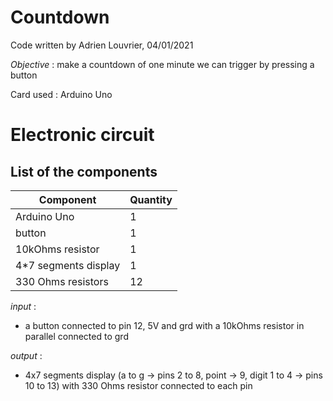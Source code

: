 # **Countdown**

Code written by Adrien Louvrier, 04/01/2021

 *Objective* : make a countdown of one minute we can trigger by pressing a button

Card used : Arduino Uno

# Electronic circuit

## **List of the components**

Component | Quantity 
----------|----------
Arduino Uno | 1
button | 1
10kOhms resistor | 1
4*7 segments display | 1
330 Ohms resistors | 12

*input* : 
- a button connected to pin 12, 5V and grd with a 10kOhms resistor in parallel connected to grd
	
*output* : 
- 4x7 segments display (a to g -> pins 2 to 8, point -> 9, digit 1 to 4 -> pins 10 to 13) with 330 Ohms resistor connected to each pin